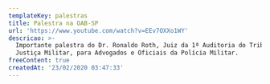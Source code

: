 ```yaml
---
templateKey: palestras
title: Palestra na OAB-SP
url: 'https://www.youtube.com/watch?v=EEv7OXXo1WY'
descricao: >-
  Importante palestra do Dr. Ronaldo Roth, Juiz da 1ª Auditoria do Tribunal de
  Justiça Militar, para Advogados e Oficiais da Polícia Militar.
freeContent: true
createdAt: '23/02/2020 03:47:33'
---
```


